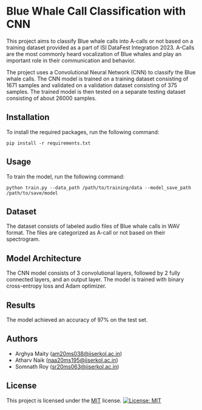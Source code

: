 # Blue Whale Call Classification with CNN

This project aims to classify Blue whale calls into A-calls or not based on a training dataset provided as a part of ISI DataFest Integration 2023. A-Calls are the most commonly heard vocalization of Blue whales and play an important role in their communication and behavior.

The project uses a Convolutional Neural Network (CNN) to classify the Blue whale calls. The CNN model is trained on a training dataset consisting of 1671 samples and validated on a validation dataset consisting of 375 samples. The trained model is then tested on a separate testing dataset consisting of about 26000 samples.

## Installation

To install the required packages, run the following command:
```
pip install -r requirements.txt
```

## Usage

To train the model, run the following command:

```
python train.py --data_path /path/to/training/data --model_save_path /path/to/save/model
```

## Dataset

The dataset consists of labeled audio files of Blue whale calls in WAV format. The files are categorized as A-call or not based on their spectrogram.

## Model Architecture

The CNN model consists of 3 convolutional layers, followed by 2 fully connected layers, and an output layer. The model is trained with binary cross-entropy loss and Adam optimizer.

## Results

The model achieved an accuracy of 97% on the test set.

## Authors

- Arghya Maity (am20ms038@iiserkol.ac.in)
- Atharv Naik (naa20ms195@iiserkol.ac.in)
- Somnath Roy (sr20ms063@iiserkol.ac.in)

## License

This project is licensed under the [MIT](LICENSE) license.
[![License: MIT](https://img.shields.io/badge/License-MIT-yellow.svg)](https://github.com/Arg-10/Whale-Call-Classification/blob/main/LICENSE)
